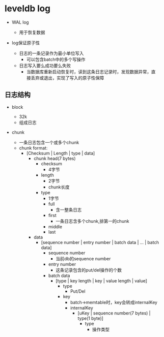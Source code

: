 # leveldb log
+ WAL log
    + 用于恢复数据

+ log保证原子性
    + 日志的一条记录作为最小单位写入
        + 可以包含batch中的多个写操作
    + 日志写入要么成功要么失败
        + 当数据库重新启动恢复时，读到这条日志记录时，发现数据异常，直接丢弃或退出，实现了写入的原子性保障

## 日志结构

+ block
    + 32k
    + 组成日志

+ chunk
    + 一条日志包含一个或多个chunk
    + chunk format:
        + [Checksum | Length | type | data]
            + chunk head(7 bytes)
                + checksum
                    + 4字节
                + length
                    + 2字节
                    + chunk长度
                + type
                    + 1字节
                    + full
                        + 含一整条日志
                    + first
                        + 一条日志含多个chunk,排第一的chunk
                    + middle
                    + last
            + data
                + [sequence number | entry number | batch data | ... | batch data]
                    + sequence number
                        + 当前db的sequence number
                    + entry number
                        + 这条记录包含的put/del操作的个数
                    + batch data
                        + [type | key length | key | value length | value]
                            + type
                                + Put/Del
                            + key
                                + batch->memtable时，key会转成internalKey
                                + internalKey
                                    + [uKey | sequence number(7 bytes) | type(1 byte)]
                                        + type
                                            + 操作类型